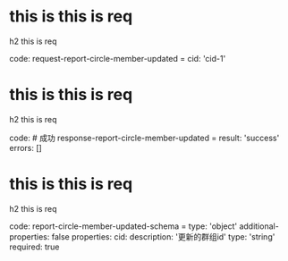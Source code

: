 # this is this is req

h2 this is req

code:
    request-report-circle-member-updated =
  cid: 'cid-1'


# this is this is req

h2 this is req

code:
    # 成功
response-report-circle-member-updated =
  result: 'success'
  errors: []


# this is this is req

h2 this is req

code:
    report-circle-member-updated-schema =
  type: 'object'
  additional-properties: false
  properties:
    cid:
      description: '更新的群组id'
      type: 'string'
      required: true


